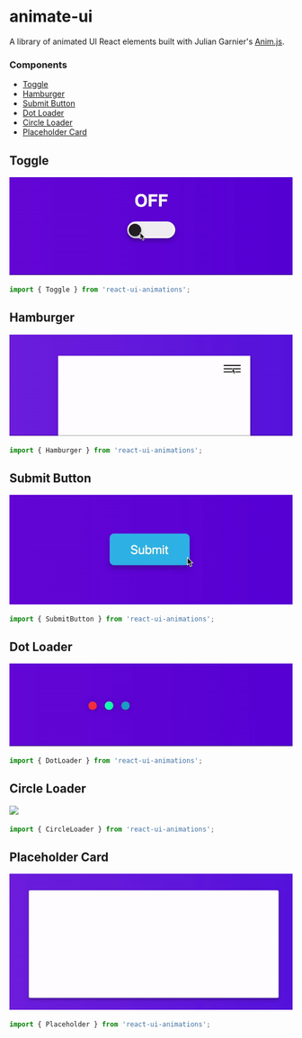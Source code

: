 # animate-ui

A library of animated UI React elements built with Julian Garnier's [Anim.js](https://github.com/juliangarnier/anime).

### Components

- [Toggle](#toggle)
- [Hamburger](#hamburger)
- [Submit Button](#submit)
- [Dot Loader](#dotLoader)
- [Circle Loader](#circleLoader)
- [Placeholder Card](#placeholderCard)

## Toggle

<img src='documentation/assets/img/toggle.gif' />

```js
import { Toggle } from 'react-ui-animations';
```

## Hamburger

<img src="documentation/assets/img/hamburger.gif" />

```js
import { Hamburger } from 'react-ui-animations';
```

## Submit Button

<img src="documentation/assets/img/submit.gif" />

```js
import { SubmitButton } from 'react-ui-animations';
```

## Dot Loader

<img src="documentation/assets/img/dotLoader.gif" />

```js
import { DotLoader } from 'react-ui-animations';
```

## Circle Loader

<img src="documentation/assets/img/circleLoader.gif" />

```js
import { CircleLoader } from 'react-ui-animations';
```

## Placeholder Card

<img src="documentation/assets/img/placeholder.gif" />

```js
import { Placeholder } from 'react-ui-animations';
```
